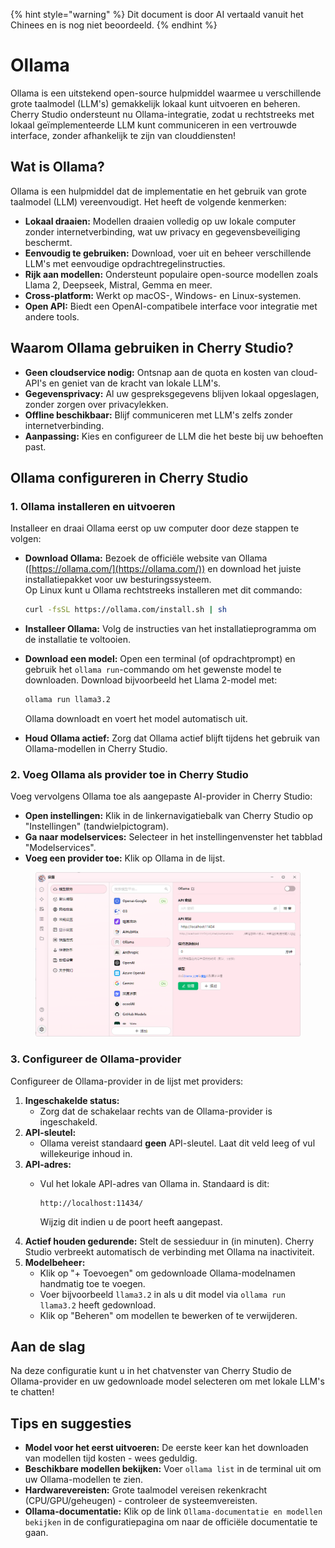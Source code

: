
{% hint style="warning" %}
Dit document is door AI vertaald vanuit het Chinees en is nog niet beoordeeld.
{% endhint %}

# Ollama

Ollama is een uitstekend open-source hulpmiddel waarmee u verschillende grote taalmodel (LLM's) gemakkelijk lokaal kunt uitvoeren en beheren. Cherry Studio ondersteunt nu Ollama-integratie, zodat u rechtstreeks met lokaal geïmplementeerde LLM kunt communiceren in een vertrouwde interface, zonder afhankelijk te zijn van clouddiensten!

## Wat is Ollama?

Ollama is een hulpmiddel dat de implementatie en het gebruik van grote taalmodel (LLM) vereenvoudigt. Het heeft de volgende kenmerken:

* **Lokaal draaien:** Modellen draaien volledig op uw lokale computer zonder internetverbinding, wat uw privacy en gegevensbeveiliging beschermt.
* **Eenvoudig te gebruiken:** Download, voer uit en beheer verschillende LLM's met eenvoudige opdrachtregelinstructies.
* **Rijk aan modellen:** Ondersteunt populaire open-source modellen zoals Llama 2, Deepseek, Mistral, Gemma en meer.
* **Cross-platform:** Werkt op macOS-, Windows- en Linux-systemen.
* **Open API:** Biedt een OpenAI-compatibele interface voor integratie met andere tools.

## Waarom Ollama gebruiken in Cherry Studio?

* **Geen cloudservice nodig:** Ontsnap aan de quota en kosten van cloud-API's en geniet van de kracht van lokale LLM's.
* **Gegevensprivacy:** Al uw gespreksgegevens blijven lokaal opgeslagen, zonder zorgen over privacylekken.
* **Offline beschikbaar:** Blijf communiceren met LLM's zelfs zonder internetverbinding.
* **Aanpassing:** Kies en configureer de LLM die het beste bij uw behoeften past.

## Ollama configureren in Cherry Studio

### **1. Ollama installeren en uitvoeren**

Installeer en draai Ollama eerst op uw computer door deze stappen te volgen:

*   **Download Ollama:** Bezoek de officiële website van Ollama ([https://ollama.com/](https://ollama.com/)) en download het juiste installatiepakket voor uw besturingssysteem.\
    Op Linux kunt u Ollama rechtstreeks installeren met dit commando:

    ```sh
    curl -fsSL https://ollama.com/install.sh | sh
    ```
* **Installeer Ollama:** Volg de instructies van het installatieprogramma om de installatie te voltooien.
*   **Download een model:** Open een terminal (of opdrachtprompt) en gebruik het `ollama run`-commando om het gewenste model te downloaden. Download bijvoorbeeld het Llama 2-model met:

    ```sh
    ollama run llama3.2
    ```

    Ollama downloadt en voert het model automatisch uit.
* **Houd Ollama actief:** Zorg dat Ollama actief blijft tijdens het gebruik van Ollama-modellen in Cherry Studio.

### **2. Voeg Ollama als provider toe in Cherry Studio**

Voeg vervolgens Ollama toe als aangepaste AI-provider in Cherry Studio:

* **Open instellingen:** Klik in de linkernavigatiebalk van Cherry Studio op "Instellingen" (tandwielpictogram).
* **Ga naar modelservices:** Selecteer in het instellingenvenster het tabblad "Modelservices".
* **Voeg een provider toe:** Klik op Ollama in de lijst.

<figure><img src="../../.gitbook/assets/image (5) (3).png" alt=""><figcaption></figcaption></figure>

### **3. Configureer de Ollama-provider**

Configureer de Ollama-provider in de lijst met providers:

1. **Ingeschakelde status:**
   * Zorg dat de schakelaar rechts van de Ollama-provider is ingeschakeld.
2. **API-sleutel:**
   * Ollama vereist standaard **geen** API-sleutel. Laat dit veld leeg of vul willekeurige inhoud in.
3. **API-adres:**
   * Vul het lokale API-adres van Ollama in. Standaard is dit:

       ```
       http://localhost:11434/
       ```

       Wijzig dit indien u de poort heeft aangepast.
4. **Actief houden gedurende:** Stelt de sessieduur in (in minuten). Cherry Studio verbreekt automatisch de verbinding met Ollama na inactiviteit.
5. **Modelbeheer:**
   * Klik op "+ Toevoegen" om gedownloade Ollama-modelnamen handmatig toe te voegen.
   * Voer bijvoorbeeld `llama3.2` in als u dit model via `ollama run llama3.2` heeft gedownload.
   * Klik op "Beheren" om modellen te bewerken of te verwijderen.

## Aan de slag

Na deze configuratie kunt u in het chatvenster van Cherry Studio de Ollama-provider en uw gedownloade model selecteren om met lokale LLM's te chatten!

## Tips en suggesties

* **Model voor het eerst uitvoeren:** De eerste keer kan het downloaden van modellen tijd kosten - wees geduldig.
* **Beschikbare modellen bekijken:** Voer `ollama list` in de terminal uit om uw Ollama-modellen te zien.
* **Hardwarevereisten:** Grote taalmodel vereisen rekenkracht (CPU/GPU/geheugen) - controleer de systeemvereisten.
* **Ollama-documentatie:** Klik op de link `Ollama-documentatie en modellen bekijken` in de configuratiepagina om naar de officiële documentatie te gaan.